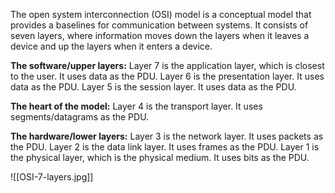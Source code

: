 The open system interconnection (OSI) model is a conceptual model that provides a baselines for communication between systems. It consists of seven layers, where information moves down the layers when it leaves a device and up the layers when it enters a device.

**The software/upper layers:**
Layer 7 is the application layer, which is closest to the user. It uses data as the PDU.
Layer 6 is the presentation layer. It uses data as the PDU.
Layer 5 is the session layer. It uses data as the PDU.

**The heart of the model:**
Layer 4 is the transport layer. It uses segments/datagrams as the PDU.

**The hardware/lower layers:**
Layer 3 is the network layer. It uses packets as the PDU.
Layer 2 is the data link layer. It uses frames as the PDU.
Layer 1 is the physical layer, which is the physical medium. It uses bits as the PDU.

![[OSI-7-layers.jpg]]

